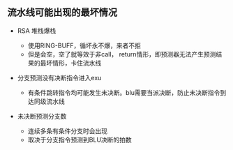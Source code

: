 

## 流水线可能出现的最坏情况


* RSA 堆栈爆栈
	- 使用RING-BUFF，循坏永不爆，来者不拒
	- 但是会空，空了就等效于非call， return情形，即预测器无法产生预测结果的最坏情形，卡住流水线


* 分支预测没有决断指令进入exu
	- 有条件跳转指令均可能发生未决断。blu需要当派决断，防止未决断指令到达同级流水线


* 未决断预测分支数
	- 连续多条有条件分支时会出现
	- 取决于分支指令预测到BLU决断的拍数








